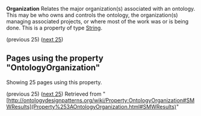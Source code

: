 __Organization__
Relates the major organization(s) associated with an ontology. This may be who owns and controls the ontology, the organization(s) managing associated projects, or where most of the work was or is being done. This is a property of type [String](../Type/String.md "Type:String").




  

(previous 25) ([next 25](http://ontologydesignpatterns.org/wiki/index.php?title=Property:OntologyOrganization&from=Smart+Product+Description+Object+%28SPDO%29#SMWResults "Property:OntologyOrganization"))
## Pages using the property "OntologyOrganization"


Showing 25 pages using this property.


(previous 25) ([next 25](http://ontologydesignpatterns.org/wiki/index.php?title=Property:OntologyOrganization&from=Smart+Product+Description+Object+%28SPDO%29#SMWResults "Property:OntologyOrganization"))
Retrieved from "[http://ontologydesignpatterns.org/wiki/Property:OntologyOrganization#SMWResults](Property%253AOntologyOrganization.html#SMWResults)"